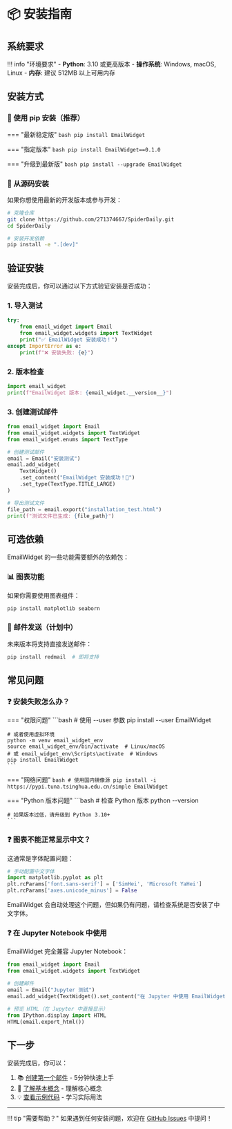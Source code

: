 # 📦 安装指南

## 系统要求

!!! info "环境要求"
    - **Python**: 3.10 或更高版本
    - **操作系统**: Windows, macOS, Linux
    - **内存**: 建议 512MB 以上可用内存

## 安装方式

### 🚀 使用 pip 安装（推荐）

=== "最新稳定版"
    ```bash
    pip install EmailWidget
    ```

=== "指定版本"
    ```bash
    pip install EmailWidget==0.1.0
    ```

=== "升级到最新版"
    ```bash
    pip install --upgrade EmailWidget
    ```

### 🔧 从源码安装

如果你想使用最新的开发版本或参与开发：

```bash
# 克隆仓库
git clone https://github.com/271374667/SpiderDaily.git
cd SpiderDaily

# 安装开发依赖
pip install -e ".[dev]"
```

## 验证安装

安装完成后，你可以通过以下方式验证安装是否成功：

### 1. 导入测试

```python
try:
    from email_widget import Email
    from email_widget.widgets import TextWidget
    print("✅ EmailWidget 安装成功！")
except ImportError as e:
    print(f"❌ 安装失败: {e}")
```

### 2. 版本检查

```python
import email_widget
print(f"EmailWidget 版本: {email_widget.__version__}")
```

### 3. 创建测试邮件

```python
from email_widget import Email
from email_widget.widgets import TextWidget
from email_widget.enums import TextType

# 创建测试邮件
email = Email("安装测试")
email.add_widget(
    TextWidget()
    .set_content("EmailWidget 安装成功！🎉")
    .set_type(TextType.TITLE_LARGE)
)

# 导出测试文件
file_path = email.export("installation_test.html")
print(f"测试文件已生成: {file_path}")
```

## 可选依赖

EmailWidget 的一些功能需要额外的依赖包：

### 📊 图表功能

如果你需要使用图表组件：

```bash
pip install matplotlib seaborn
```

### 📧 邮件发送（计划中）

未来版本将支持直接发送邮件：

```bash
pip install redmail  # 即将支持
```

## 常见问题

### ❓ 安装失败怎么办？

=== "权限问题"
    ```bash
    # 使用 --user 参数
    pip install --user EmailWidget
    
    # 或者使用虚拟环境
    python -m venv email_widget_env
    source email_widget_env/bin/activate  # Linux/macOS
    # 或 email_widget_env\Scripts\activate  # Windows
    pip install EmailWidget
    ```

=== "网络问题"
    ```bash
    # 使用国内镜像源
    pip install -i https://pypi.tuna.tsinghua.edu.cn/simple EmailWidget
    ```

=== "Python 版本问题"
    ```bash
    # 检查 Python 版本
    python --version
    
    # 如果版本过低，请升级到 Python 3.10+
    ```

### ❓ 图表不能正常显示中文？

这通常是字体配置问题：

```python
# 手动配置中文字体
import matplotlib.pyplot as plt
plt.rcParams['font.sans-serif'] = ['SimHei', 'Microsoft YaHei']
plt.rcParams['axes.unicode_minus'] = False
```

EmailWidget 会自动处理这个问题，但如果仍有问题，请检查系统是否安装了中文字体。

### ❓ 在 Jupyter Notebook 中使用

EmailWidget 完全兼容 Jupyter Notebook：

```python
from email_widget import Email
from email_widget.widgets import TextWidget

# 创建邮件
email = Email("Jupyter 测试")
email.add_widget(TextWidget().set_content("在 Jupyter 中使用 EmailWidget"))

# 预览 HTML（在 Jupyter 中直接显示）
from IPython.display import HTML
HTML(email.export_html())
```

## 下一步

安装完成后，你可以：

1. 📚 [创建第一个邮件](first-email.md) - 5分钟快速上手
2. 📖 [了解基本概念](concepts.md) - 理解核心概念
3. 💡 [查看示例代码](../examples/basic.md) - 学习实际用法

---

!!! tip "需要帮助？"
    如果遇到任何安装问题，欢迎在 [GitHub Issues](https://github.com/271374667/SpiderDaily/issues) 中提问！ 